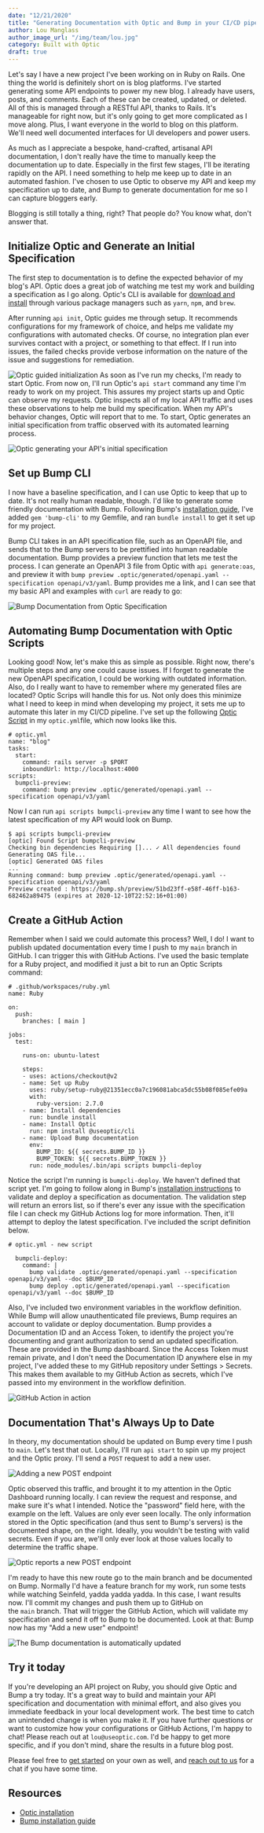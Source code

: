 ```yaml
---
date: "12/21/2020"
title: "Generating Documentation with Optic and Bump in your CI/CD pipeline"
author: Lou Manglass
author_image_url: "/img/team/lou.jpg"
category: Built with Optic
draft: true
---
```


Let's say I have a new project I've been working on in Ruby on Rails. One thing the world is definitely short on is blog platforms. I've started generating some API endpoints to power my new blog. I already have users, posts, and comments. Each of these can be created, updated, or deleted. All of this is managed through a RESTful API, thanks to Rails. It's manageable for right now, but it's only going to get more complicated as I move along. Plus, I want everyone in the world to blog on this platform. We'll need well documented interfaces for UI developers and power users.

As much as I appreciate a bespoke, hand-crafted, artisanal API documentation, I don't really have the time to manually keep the documentation up to date. Especially in the first few stages, I'll be iterating rapidly on the API. I need something to help me keep up to date in an automated fashion. I've chosen to use Optic to observe my API and keep my specification up to date, and Bump to generate documentation for me so I can capture bloggers early.

Blogging is still totally a thing, right? That people do? You know what, don't answer that.

<!--truncate-->

## Initialize Optic and Generate an Initial Specification

The first step to documentation is to define the expected behavior of my blog's API. Optic does a great job of watching me test my work and building a specification as I go along. Optic's CLI is available for [download and install](https://app.useoptic.com/) through various package managers such as `yarn`, `npm`, and `brew`.

After running `api init`, Optic guides me through setup. It recommends configurations for my framework of choice, and helps me validate my configurations with automated checks. Of course, no integration plan ever survives contact with a project, or something to that effect. If I run into issues, the failed checks provide verbose information on the nature of the issue and suggestions for remediation.

![Optic guided initialization](/img/blog-content/bump-cli-optic-guided-init.png)
As soon as I've run my checks, I'm ready to start Optic. From now on, I'll run Optic's `api start` command any time I'm ready to work on my project. This assures my project starts up and Optic can observe my requests. Optic inspects all of my local API traffic and uses these observations to help me build my specification. When my API's behavior changes, Optic will report that to me. To start, Optic generates an initial specification from traffic observed with its automated learning process.

![Optic generating your API's initial specification](/img/blog-content/bump-cli-optic-generate-baseline.png)

## Set up Bump CLI

I now have a baseline specification, and I can use Optic to keep that up to date. It's not really human readable, though. I'd like to generate some friendly documentation with Bump. Following Bump's [installation guide](https://help.bump.sh/bump-cli), I've added `gem 'bump-cli'` to my Gemfile, and ran `bundle install` to get it set up for my project.

Bump CLI takes in an API specification file, such as an OpenAPI file, and sends that to the Bump servers to be prettified into human readable documentation. Bump provides a preview function that lets me test the process. I can generate an OpenAPI 3 file from Optic with `api generate:oas`, and preview it with `bump preview .optic/generated/openapi.yaml --specification openapi/v3/yaml`. Bump provides me a link, and I can see that my basic API and examples with `curl` are ready to go:

![Bump Documentation from Optic Specification](/img/blog-content/bump-cli-bump-documentation.png)


## Automating Bump Documentation with Optic Scripts

Looking good! Now, let's make this as simple as possible. Right now, there's multiple steps and any one could cause issues. If I forget to generate the new OpenAPI specification, I could be working with outdated information. Also, do I really want to have to remember where my generated files are located? Optic Scrips will handle this for us. Not only does this minimize what I need to keep in mind when developing my project, it sets me up to automate this later in my CI/CD pipeline. I've set up the following [Optic Script](https://www.useoptic.com/docs/faqs-and-troubleshooting/scripts) in my `optic.yml`file, which now looks like this.

```
# optic.yml
name: "blog"
tasks:
  start:
    command: rails server -p $PORT
    inboundUrl: http://localhost:4000
scripts:
  bumpcli-preview:
    command: bump preview .optic/generated/openapi.yaml --specification openapi/v3/yaml
```

Now I can run `api scripts bumpcli-preview` any time I want to see how the latest specification of my API would look on Bump.

```
$ api scripts bumpcli-preview
[optic] Found Script bumpcli-preview
Checking bin dependencies Requiring []... ✓ All dependencies found
Generating OAS file...
[optic] Generated OAS files
...
Running command: bump preview .optic/generated/openapi.yaml --specification openapi/v3/yaml
Preview created : https://bump.sh/preview/51bd23ff-e58f-46ff-b163-682462a89475 (expires at 2020-12-10T22:52:16+01:00)
```

## Create a GitHub Action

Remember when I said we could automate this process? Well, I do! I want to publish updated documentation every time I push to my `main` branch in GitHub. I can trigger this with GitHub Actions. I've used the basic template for a Ruby project, and modified it just a bit to run an Optic Scripts command:

```
# .github/workspaces/ruby.yml
name: Ruby

on:
  push:
    branches: [ main ]

jobs:
  test:

    runs-on: ubuntu-latest

    steps:
    - uses: actions/checkout@v2
    - name: Set up Ruby
      uses: ruby/setup-ruby@21351ecc0a7c196081abca5dc55b08f085efe09a
      with:
        ruby-version: 2.7.0
    - name: Install dependencies
      run: bundle install
    - name: Install Optic
      run: npm install @useoptic/cli
    - name: Upload Bump documentation
      env:
        BUMP_ID: ${{ secrets.BUMP_ID }}
        BUMP_TOKEN: ${{ secrets.BUMP_TOKEN }}
      run: node_modules/.bin/api scripts bumpcli-deploy
```

Notice the script I'm running is `bumpcli-deploy`. We haven't defined that script yet. I'm going to follow along in Bump's [installation instructions](https://help.bump.sh/bump-cli) to validate and deploy a specification as documentation. The validation step will return an errors list, so if there's ever any issue with the specification file I can check my GitHub Actions log for more information. Then, it'll attempt to deploy the latest specification. I've included the script definition below.

```
# optic.yml - new script

  bumpcli-deploy:
    command: |
      bump validate .optic/generated/openapi.yaml --specification openapi/v3/yaml --doc $BUMP_ID
      bump deploy .optic/generated/openapi.yaml --specification openapi/v3/yaml --doc $BUMP_ID
```

Also, I've included two environment variables in the workflow definition. While Bump will allow unauthenticated file previews, Bump requires an account to validate or deploy documentation. Bump provides a Documentation ID and an Access Token, to identify the project you're documenting and grant authorization to send an updated specification. These are provided in the Bump dashboard. Since the Access Token must remain private, and I don't need the Documentation ID anywhere else in my project, I've added these to my GitHub repository under Settings > Secrets. This makes them available to my GitHub Action as secrets, which I've passed into my environment in the workflow definition.

![GitHub Action in action](/img/blog-content/bump-cli-action-ran.png)

## Documentation That's Always Up to Date

In theory, my documentation should be updated on Bump every time I push to `main`. Let's test that out. Locally, I'll run `api start` to spin up my project and the Optic proxy. I'll send a `POST` request to add a new user.

![Adding a new POST endpoint](/img/blog-content/bump-cli-add-post-endpoint.png)

Optic observed this traffic, and brought it to my attention in the Optic Dashboard running locally. I can review the request and response, and make sure it's what I intended. Notice the "password" field here, with the example on the left. Values are only ever seen locally. The only information stored in the Optic specification (and thus sent to Bump's servers) is the documented shape, on the right. Ideally, you wouldn't be testing with valid secrets. Even if you are, we'll only ever look at those values locally to determine the traffic shape.

![Optic reports a new POST endpoint](/img/blog-content/bump-cli-optic-post-diff.png)

I'm ready to have this new route go to the main branch and be documented on Bump. Normally I'd have a feature branch for my work, run some tests while watching Seinfeld, yadda yadda yadda. In this case, I want results now. I'll commit my changes and push them up to GitHub on the `main` branch. That will trigger the GitHub Action, which will validate my specification and send it off to Bump to be documented. Look at that: Bump now has my "Add a new user" endpoint!

![The Bump documentation is automatically updated](/img/blog-content/bump-cli-bump-updated-documentation.png)

## Try it today

If you're developing an API project on Ruby, you should give Optic and Bump a try today. It's a great way to build and maintain your API specification and documentation with minimal effort, and also gives you immediate feedback in your local development work. The best time to catch an unintended change is when you make it. If you have further questions or want to customize how your configurations or GitHub Actions, I'm happy to chat! Please reach out at `lou@useoptic.com`. I'd be happy to get more specific, and if you don't mind, share the results in a future blog post.

Please feel free to [get started](https://app.useoptic.com/) on your own as well, and [reach out to us](https://calendly.com/optic-onboarding/setup-help) for a chat if you have some time.

## Resources

- [Optic installation](https://app.useoptic.com/)
- [Bump installation guide](https://help.bump.sh/bump-cli)
